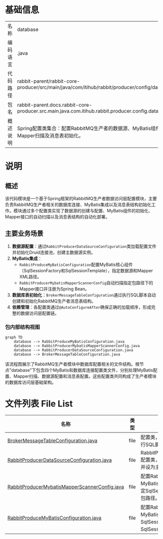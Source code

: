 # 基础信息

|      |      |
|------|------|
| 名称 | database |
| 编码语言 | .java |
| 代码路径 | rabbit-parent/rabbit-core-producer/src/main/java/com/itihub/rabbit/producer/config/database |
| 包名 | rabbit-parent.docs.rabbit-core-producer.src.main.java.com.itihub.rabbit.producer.config.database |
| 概述说明 | Spring配置类集合：配置RabbitMQ生产者的数据源、MyBatis组件、Mapper扫描及消息表初始化。 |

# 说明

## 概述
该代码模块是一个基于Spring框架的RabbitMQ生产者数据访问层配置模块，主要负责RabbitMQ生产者相关的数据库连接、MyBatis集成以及消息表结构初始化工作。模块通过多个配置类实现了数据源的创建与配置、MyBatis组件的初始化、Mapper接口的自动扫描以及消息表结构的自动化部署。

## 主要业务场景
1. **数据源配置**：通过`RabbitProducerDataSourceConfiguration`类加载配置文件并初始化Druid连接池，创建主数据源实例。
2. **MyBatis集成**：
   - `RabbitProduceMyBatisConfiguration`配置MyBatis核心组件（SqlSessionFactory和SqlSessionTemplate），指定数据源和Mapper XML路径。
   - `RabbitProducerMybatisMapperScannerConfig`自动扫描指定包路径下的Mapper接口并注册为Spring Bean。
3. **数据库表初始化**：`BrokerMessageTableConfiguration`通过执行SQL脚本自动创建和初始化RabbitMQ生产者消息表结构。
4. **依赖管理**：各配置类通过`@AutoConfigureAfter`确保正确的加载顺序，形成完整的数据访问层配置链。


### 包内部结构视图

```mermaid
graph TD
    database --> RabbitProduceMyBatisConfiguration.java
    database --> RabbitProducerMybatisMapperScannerConfig.java
    database --> RabbitProducerDataSourceConfiguration.java
    database --> BrokerMessageTableConfiguration.java
```

该流程图展示了RabbitMQ生产者模块中数据库配置相关的文件结构。根节点"database"下包含四个MyBatis和数据库连接配置类文件，分别处理MyBatis配置、Mapper扫描、数据源配置和消息表配置。这些配置类共同构成了生产者模块的数据库访问层基础架构。

# 文件列表 File List

| 名称   | 类型  | 说明 |
|-------|------|-------------|
| [BrokerMessageTableConfiguration.java](BrokerMessageTableConfiguration.md) | file | 配置类，初始化数据源并执行SQL脚本创建表结构。 |
| [RabbitProducerDataSourceConfiguration.java](RabbitProducerDataSourceConfiguration.md) | file | RabbitProducerDataSource配置类，初始化Druid数据源并设为主数据源。 |
| [RabbitProducerMybatisMapperScannerConfig.java](RabbitProducerMybatisMapperScannerConfig.md) | file | 配置RabbitProducer的MyBatis Mapper扫描器，指定SqlSessionFactory和基础包路径。 |
| [RabbitProduceMyBatisConfiguration.java](RabbitProduceMyBatisConfiguration.md) | file | 配置RabbitProducer的MyBatis组件，包括SqlSessionFactory和SqlSessionTemplate。 |


